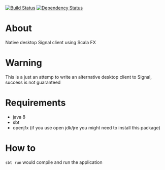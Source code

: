 [![Build Status](https://travis-ci.org/ayoub-benali/signal-desktop-client.svg?branch=master)](https://travis-ci.org/ayoub-benali/signal-desktop-client)
[![Dependency Status](https://www.versioneye.com/user/projects/583427b0e7cea00045b89101/badge.svg?style=flat-square)](https://www.versioneye.com/user/projects/583427b0e7cea00045b89101)

# About
Native desktop Signal client using Scala FX

# Warning 
This is a just an attemp to write an alternative desktop client to Signal, success is not guaranteed 

# Requirements
* java 8
* sbt
* openjfx (if you use open jdk/jre you might need to install this package)

# How to
`sbt run` would compile and run the application
